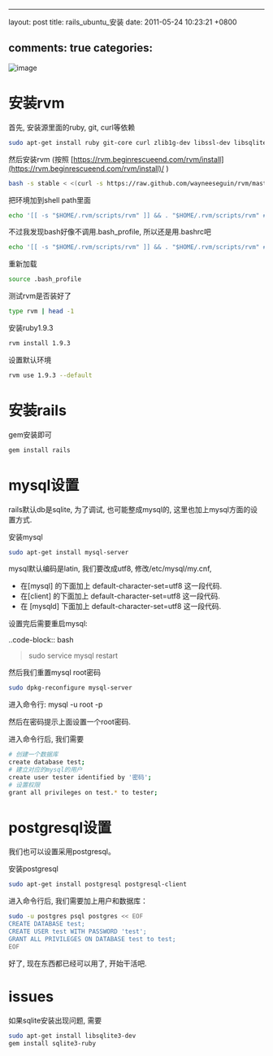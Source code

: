 
---
layout: post
title: rails_ubuntu_安装
date: 2011-05-24 10:23:21 +0800

comments: true
categories: 
---

![image](http://tech.chitgoks.com/wp-content/uploads/2009/07/ruby_rails.png)

安装rvm
=======

首先, 安装源里面的ruby, git, curl等依赖

```bash
sudo apt-get install ruby git-core curl zlib1g-dev libssl-dev libsqlite3-dev libreadline-dev g++ libxml2-dev libxslt1-dev libmysqlclient-dev autoconf
```

然后安装rvm (按照
[https://rvm.beginrescueend.com/rvm/install](https://rvm.beginrescueend.com/rvm/install)/
)

```bash
bash -s stable < <(curl -s https://raw.github.com/wayneeseguin/rvm/master/binscripts/rvm-installer)
```

把环境加到shell path里面

```bash
echo '[[ -s "$HOME/.rvm/scripts/rvm" ]] && . "$HOME/.rvm/scripts/rvm" # Load RVM function' >> ~/.bash_profile
```

不过我发现bash好像不调用.bash\_profile, 所以还是用.bashrc吧

```bash
echo '[[ -s "$HOME/.rvm/scripts/rvm" ]] && . "$HOME/.rvm/scripts/rvm" # Load RVM function' >> ~/.bashrc
```

重新加载

```bash
source .bash_profile
```

测试rvm是否装好了

```bash
type rvm | head -1
```

安装ruby1.9.3

```bash
rvm install 1.9.3
```

设置默认环境

```bash
rvm use 1.9.3 --default
```

安装rails
=========

gem安装即可

```bash
gem install rails
```

mysql设置
=========

rails默认db是sqlite, 为了调试, 也可能整成mysql的,
这里也加上mysql方面的设置方式.

安装mysql

```bash
sudo apt-get install mysql-server
```

mysql默认编码是latin, 我们要改成utf8, 修改/etc/mysql/my.cnf,

-   在[mysql] 的下面加上 default-character-set=utf8 这一段代码.
-   在[client] 的下面加上 default-character-set=utf8 这一段代码.
-   在 [mysqld] 下面加上 default-character-set=utf8 这一段代码.

设置完后需要重启mysql:

..code-block:: bash

> sudo service mysql restart

然后我们重置mysql root密码

```bash
sudo dpkg-reconfigure mysql-server 
```

进入命令行: mysql -u root -p

然后在密码提示上面设置一个root密码.

进入命令行后, 我们需要

```bash
# 创建一个数据库
create database test;
# 建立对应的mysql的用户
create user tester identified by '密码';
# 设置权限
grant all privileges on test.* to tester;
```

postgresql设置
==============

我们也可以设置采用postgresql。

安装postgresql

```bash
sudo apt-get install postgresql postgresql-client
```

进入命令行后, 我们需要加上用户和数据库：

```bash
sudo -u postgres psql postgres << EOF
CREATE DATABASE test;                           
CREATE USER test WITH PASSWORD 'test';          
GRANT ALL PRIVILEGES ON DATABASE test to test;  
EOF
```

好了, 现在东西都已经可以用了, 开始干活吧.

issues
======

如果sqlite安装出现问题, 需要

```bash
sudo apt-get install libsqlite3-dev
gem install sqlite3-ruby
```